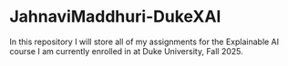 # JahnaviMaddhuri-DukeXAI
In this repository I will store all of my assignments for the Explainable AI course I am currently enrolled in at Duke University, Fall 2025.
